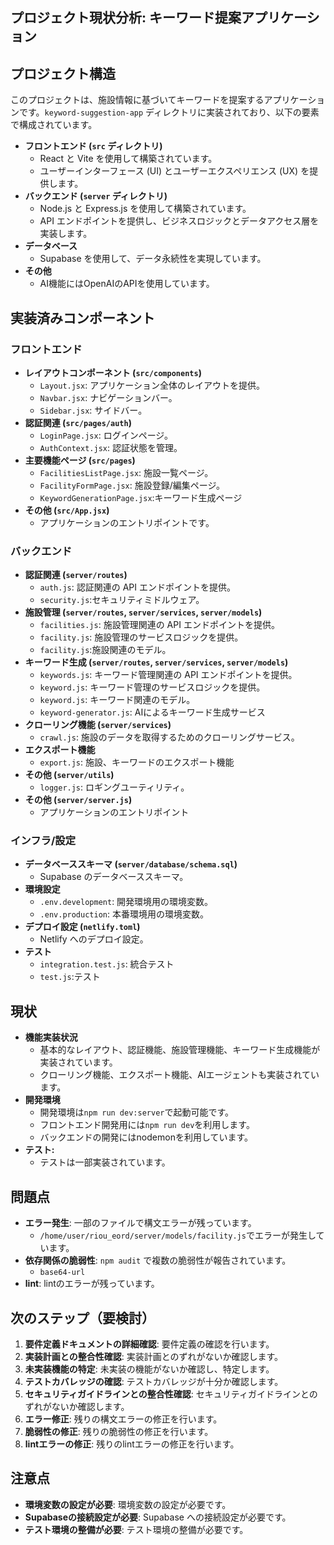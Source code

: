 ## プロジェクト現状分析: キーワード提案アプリケーション

## プロジェクト構造

このプロジェクトは、施設情報に基づいてキーワードを提案するアプリケーションです。`keyword-suggestion-app` ディレクトリに実装されており、以下の要素で構成されています。

*   **フロントエンド (`src` ディレクトリ)**
    *   React と Vite を使用して構築されています。
    *   ユーザーインターフェース (UI) とユーザーエクスペリエンス (UX) を提供します。
*   **バックエンド (`server` ディレクトリ)**
    *   Node.js と Express.js を使用して構築されています。
    *   API エンドポイントを提供し、ビジネスロジックとデータアクセス層を実装します。
*   **データベース**
    *   Supabase を使用して、データ永続性を実現しています。
* **その他**
    * AI機能にはOpenAIのAPIを使用しています。

## 実装済みコンポーネント

### フロントエンド

*   **レイアウトコンポーネント (`src/components`)**
    *   `Layout.jsx`: アプリケーション全体のレイアウトを提供。
    *   `Navbar.jsx`: ナビゲーションバー。
    *   `Sidebar.jsx`: サイドバー。
*   **認証関連 (`src/pages/auth`)**
    *   `LoginPage.jsx`: ログインページ。
    *   `AuthContext.jsx`: 認証状態を管理。
*   **主要機能ページ (`src/pages`)**
    *   `FacilitiesListPage.jsx`: 施設一覧ページ。
    *   `FacilityFormPage.jsx`: 施設登録/編集ページ。
    * `KeywordGenerationPage.jsx`:キーワード生成ページ
*  **その他 (`src/App.jsx`)**
    *  アプリケーションのエントリポイントです。

### バックエンド

*   **認証関連 (`server/routes`)**
    *   `auth.js`: 認証関連の API エンドポイントを提供。
    * `security.js`:セキュリティミドルウェア。
*   **施設管理 (`server/routes`, `server/services`, `server/models`)**
    *   `facilities.js`: 施設管理関連の API エンドポイントを提供。
    *   `facility.js`: 施設管理のサービスロジックを提供。
    *   `facility.js`:施設関連のモデル。
*   **キーワード生成 (`server/routes`, `server/services`, `server/models`)**
    *   `keywords.js`: キーワード管理関連の API エンドポイントを提供。
    *   `keyword.js`: キーワード管理のサービスロジックを提供。
    * `keyword.js`: キーワード関連のモデル。
    *  `keyword-generator.js`: AIによるキーワード生成サービス
*   **クローリング機能 (`server/services`)**
    *   `crawl.js`: 施設のデータを取得するためのクローリングサービス。
* **エクスポート機能**
    * `export.js`: 施設、キーワードのエクスポート機能
* **その他 (`server/utils`)**
    *   `logger.js`: ロギングユーティリティ。
* **その他 (`server/server.js`)**
    * アプリケーションのエントリポイント

### インフラ/設定

*   **データベーススキーマ (`server/database/schema.sql`)**
    *   Supabase のデータベーススキーマ。
*   **環境設定**
    *   `.env.development`: 開発環境用の環境変数。
    *   `.env.production`: 本番環境用の環境変数。
*   **デプロイ設定 (`netlify.toml`)**
    *   Netlify へのデプロイ設定。
* **テスト**
    * `integration.test.js`: 統合テスト
    * `test.js`:テスト

## 現状

*   **機能実装状況**
    *   基本的なレイアウト、認証機能、施設管理機能、キーワード生成機能が実装されています。
    *   クローリング機能、エクスポート機能、AIエージェントも実装されています。
*   **開発環境**
    *   開発環境は`npm run dev:server`で起動可能です。
    * フロントエンド開発用には`npm run dev`を利用します。
    *   バックエンドの開発にはnodemonを利用しています。
*   **テスト:**
    *   テストは一部実装されています。

## 問題点
* **エラー発生**: 一部のファイルで構文エラーが残っています。
    * `/home/user/riou_eord/server/models/facility.js`でエラーが発生しています。
* **依存関係の脆弱性**: `npm audit` で複数の脆弱性が報告されています。
    * `base64-url`
* **lint**: lintのエラーが残っています。

## 次のステップ（要検討）

1.  **要件定義ドキュメントの詳細確認**: 要件定義の確認を行います。
2.  **実装計画との整合性確認**: 実装計画とのずれがないか確認します。
3.  **未実装機能の特定**: 未実装の機能がないか確認し、特定します。
4.  **テストカバレッジの確認**: テストカバレッジが十分か確認します。
5.  **セキュリティガイドラインとの整合性確認**: セキュリティガイドラインとのずれがないか確認します。
6. **エラー修正**: 残りの構文エラーの修正を行います。
7. **脆弱性の修正**: 残りの脆弱性の修正を行います。
8. **lintエラーの修正**: 残りのlintエラーの修正を行います。

## 注意点

*   **環境変数の設定が必要**: 環境変数の設定が必要です。
*   **Supabaseの接続設定が必要**: Supabase への接続設定が必要です。
*   **テスト環境の整備が必要**: テスト環境の整備が必要です。